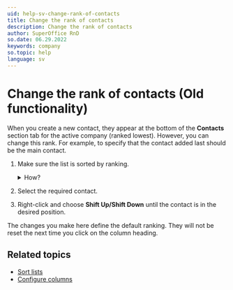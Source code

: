 ```yaml
---
uid: help-sv-change-rank-of-contacts
title: Change the rank of contacts
description: Change the rank of contacts
author: SuperOffice RnD
so.date: 06.29.2022
keywords: company
so.topic: help
language: sv
---
```


# Change the rank of contacts (Old functionality)

When you create a new contact, they appear at the bottom of the **Contacts** section tab for the active company (ranked lowest). However, you can change this rank. For example, to specify that the contact added last should be the main contact.

1. Make sure the list is sorted by ranking.

    <details><summary>How?</summary>

    On the far right of the list is a column with numerical values that show the ranking of the various contacts. If these are in ascending order, so that the contact at the top of the list is numbered 1 and the number increases down the list, they are sorted correctly.

    If you cannot see the number column, you must first [add the Rank column][1].

    If the numbers are in a different order, you can click the column heading immediately above to [sort the list][2] correctly.
    </details>

2. Select the required contact.
3. Right-click and choose **Shift Up/Shift Down** until the contact is in the desired position.

The changes you make here define the default ranking. They will not be reset the next time you click on the column heading.

## Related topics

* [Sort lists][2]
* [Configure columns][1]

<!-- Referenced links -->
[1]: ../../learn/getting-started/changing-column-view.md
[2]: ../../learn/getting-started/sorting-lists.md

<!-- Referenced images -->
